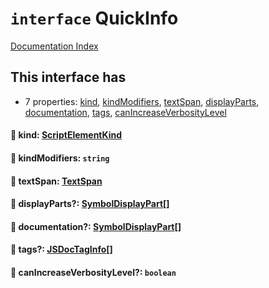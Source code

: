 # `interface` QuickInfo

[Documentation Index](../README.md)

## This interface has

- 7 properties:
[kind](#-kind-scriptelementkind),
[kindModifiers](#-kindmodifiers-string),
[textSpan](#-textspan-textspan),
[displayParts](#-displayparts-symboldisplaypart),
[documentation](#-documentation-symboldisplaypart),
[tags](#-tags-jsdoctaginfo),
[canIncreaseVerbosityLevel](#-canincreaseverbositylevel-boolean)


#### 📄 kind: [ScriptElementKind](../enum.ScriptElementKind/README.md)



#### 📄 kindModifiers: `string`



#### 📄 textSpan: [TextSpan](../interface.TextSpan/README.md)



#### 📄 displayParts?: [SymbolDisplayPart](../interface.SymbolDisplayPart/README.md)\[]



#### 📄 documentation?: [SymbolDisplayPart](../interface.SymbolDisplayPart/README.md)\[]



#### 📄 tags?: [JSDocTagInfo](../interface.JSDocTagInfo/README.md)\[]



#### 📄 canIncreaseVerbosityLevel?: `boolean`



